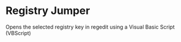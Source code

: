 # Registry Jumper
Opens the selected registry key in regedit using a Visual Basic Script (VBScript)
